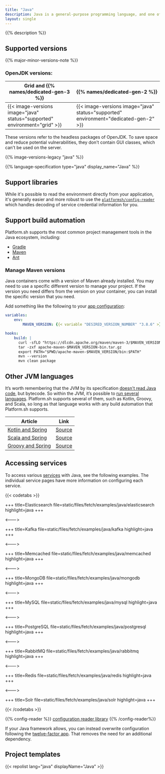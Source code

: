 ```yaml
---
title: "Java"
description: Java is a general-purpose programming language, and one of the most popular in the world today. Platform.sh supports Java runtimes that can be used with build management tools such as Gradle, Maven, and Ant.
layout: single
---
```


{{% description %}}

## Supported versions

{{% major-minor-versions-note %}}

### OpenJDK versions:

| Grid and {{% names/dedicated-gen-3 %}} | {{% names/dedicated-gen-2 %}} |
|----------------------------------------|------------------------------ |
| {{< image-versions image="java" status="supported" environment="grid" >}} | {{< image-versions image="java" status="supported" environment="dedicated-gen-2" >}} |

These versions refer to the headless packages of OpenJDK.
To save space and reduce potential vulnerabilities, they don't contain GUI classes, which can't be used on the server.

{{% image-versions-legacy "java" %}}

{{% language-specification type="java" display_name="Java" %}}

## Support libraries

While it's possible to read the environment directly from your application, it's generally easier and more robust to use the [`platformsh/config-reader`](https://github.com/platformsh/config-reader-java) which handles decoding of service credential information for you.

## Support build automation

Platform.sh supports the most common project management tools in the Java ecosystem, including:

* [Gradle](https://gradle.org/)
* [Maven](https://maven.apache.org/)
* [Ant](https://ant.apache.org/)

### Manage Maven versions

Java containers come with a version of Maven already installed.
You may need to use a specific different version to manage your project.
If the version you need differs from the version on your container, you can install the specific version that you need.

Add something like the following to your [app configuration](../../create-apps/_index.md):

```yaml {location=".platform.app.yaml"}
variables:
    env:
        MAVEN_VERSION: {{< variable "DESIRED_VERSION_NUMBER" "3.8.6" >}}

hooks:
    build: |
      curl -sfLO "https://dlcdn.apache.org/maven/maven-3/$MAVEN_VERSION/binaries/apache-maven-$MAVEN_VERSION-bin.tar.gz"
      tar -zxf apache-maven-$MAVEN_VERSION-bin.tar.gz
      export PATH="$PWD/apache-maven-$MAVEN_VERSION/bin:$PATH"
      mvn --version
      mvn clean package
```

## Other JVM languages

It’s worth remembering that the JVM by its specification [doesn't read Java code](https://docs.oracle.com/javase/specs/jvms/se8/html/index.html), but bytecode. So within the JVM, it’s possible to [run several languages](https://en.wikipedia.org/wiki/List_of_JVM_languages). Platform.sh supports several of them, such as Kotlin, Groovy, and Scala, so long as that language works with any build automation that Platform.sh supports.

| Article                                                      | Link                                                         |
| ------------------------------------------------------------ | ------------------------------------------------------------ |
| [Kotlin and Spring](https://platform.sh/blog/2019/ready-to-have-fun-try-kotlin-and-spring/) | [Source](https://github.com/platformsh-templates/spring-kotlin) |
| [Scala and Spring](https://dzone.com/articles/spring-scala-cloud-psh) | [Source](https://github.com/platformsh-examples/scala)       |
| [Groovy and Spring](https://dzone.com/articles/spring-groovy-cloud-psh) | [Source](https://github.com/platformsh-examples/groovy)      |

## Accessing services

To access various [services](../../add-services/_index.md) with Java, see the following examples. The individual service pages have more information on configuring each service.

{{< codetabs >}}

+++
title=Elasticsearch
file=static/files/fetch/examples/java/elasticsearch
highlight=java
+++

<--->

+++
title=Kafka
file=static/files/fetch/examples/java/kafka
highlight=java
+++

<--->

+++
title=Memcached
file=static/files/fetch/examples/java/memcached
highlight=java
+++

<--->

+++
title=MongoDB
file=static/files/fetch/examples/java/mongodb
highlight=java
+++

<--->

+++
title=MySQL
file=static/files/fetch/examples/java/mysql
highlight=java
+++

<--->

+++
title=PostgreSQL
file=static/files/fetch/examples/java/postgresql
highlight=java
+++

<--->

+++
title=RabbitMQ
file=static/files/fetch/examples/java/rabbitmq
highlight=java
+++

<--->

+++
title=Redis
file=static/files/fetch/examples/java/redis
highlight=java
+++

<--->

+++
title=Solr
file=static/files/fetch/examples/java/solr
highlight=java
+++

{{< /codetabs >}}

{{% config-reader %}}
[configuration reader library](https://github.com/platformsh/config-reader-java)
{{% /config-reader%}}

If your Java framework allows, you can instead overwrite configuration following the [twelve-factor app](https://12factor.net/config).
That removes the need for an additional dependency.

## Project templates

{{< repolist lang="java" displayName="Java" >}}
